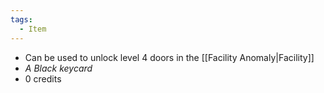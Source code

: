 ```yaml
---
tags:
  - Item
---
```

- Can be used to unlock level 4 doors in the [[Facility Anomaly|Facility]]
- *A Black keycard*
- 0 credits